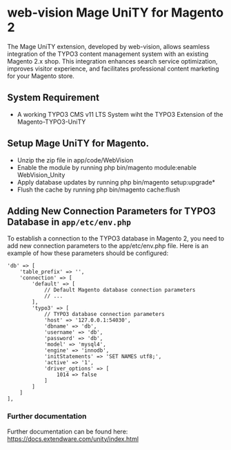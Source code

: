 # web-vision Mage UniTY for Magento 2
The Mage UniTY extension, developed by web-vision, allows seamless integration of the TYPO3 content management system with an existing Magento 2.x shop.
This integration enhances search service optimization, improves visitor experience, and facilitates professional content marketing for your Magento store.

## System Requirement
- A working TYPO3 CMS v11 LTS System wiht the TYPO3 Extension of the Magento-TYPO3-UniTY

## Setup Mage UniTY for Magento.

- Unzip the zip file in app/code/WebVision
- Enable the module by running php bin/magento module:enable WebVision_Unity
- Apply database updates by running php bin/magento setup:upgrade*
- Flush the cache by running php bin/magento cache:flush

## Adding New Connection Parameters for TYPO3 Database in `app/etc/env.php`
To establish a connection to the TYPO3 database in Magento 2, you need to add new connection parameters to the app/etc/env.php file. Here is an example of how these parameters should be configured:
```
'db' => [
    'table_prefix' => '',
    'connection' => [
        'default' => [
            // Default Magento database connection parameters
            // ...
        ],
        'typo3' => [
            // TYPO3 database connection parameters
            'host' => '127.0.0.1:54030',
            'dbname' => 'db',
            'username' => 'db',
            'password' => 'db',
            'model' => 'mysql4',
            'engine' => 'innodb',
            'initStatements' => 'SET NAMES utf8;',
            'active' => '1',
            'driver_options' => [
                1014 => false
            ]
        ]
    ]
],
```
### Further documentation
Further documentation can be found here: https://docs.extendware.com/unity/index.html
